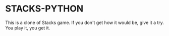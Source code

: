 # STACKS-PYTHON
This is a clone of Stacks game. If you don't get how it would be, give it a try. You play it, you get it.
